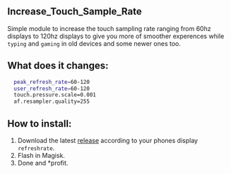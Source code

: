  ## Increase_Touch_Sample_Rate
 Simple module to increase the touch sampling rate ranging from 60hz displays to 120hz displays to give you more of smoother experences while `typing` and `gaming` in old devices and some newer ones too.
 
 ## What does it changes:
 
  ```bash
    peak_refresh_rate=60-120
    user_refresh_rate=60-120
    touch.pressure.scale=0.001
    af.resampler.quality=255
  ```
 ## How to install:
 1. Download the latest [release](https://github.com/Nayemhasan/Increase_Touch_Sample_Rate/releases/tag/V.1) according to your phones display `refreshrate`.
 2. Flash in Magisk.
 3. Done and *profit.
